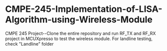 # CMPE-245-Implementation-of-LISA-Algorithm-using-Wireless-Module
CMPE 245 Project--Clone the entire repository and run RF_TX and RF_RX project in MCUXpresso to test the wireless module. For landline testing, check "Landline" folder
